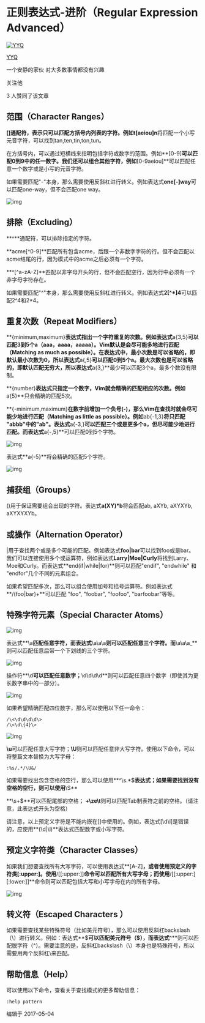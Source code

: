 # 正则表达式-进阶（Regular Expression Advanced）

[![YYQ](https://pic2.zhimg.com/v2-c4432de041354a82800b86e53483c9c7_xs.jpg?source=172ae18b)](https://www.zhihu.com/people/anthony.yuan)

[YYQ](https://www.zhihu.com/people/anthony.yuan)

一个安静的家伙 对大多数事情都没有兴趣

关注他

3 人赞同了该文章

## **范围（Character Ranges）**

**[]**通配符，表示只可以匹配方括号内列表的字符。例如**t[aeiou]n**将匹配一个小写元音字符，可以找到tan,ten,tin,ton,tun。

在方括号内，可以通过短横线来指明包括字符或数字的范围。例如**[0-9]**可以匹配0到9中的任一数字。我们还可以组合其他字符，例如**[0-9aeiou]**可以匹配任意一个数字或是小写的元音字符。

如果需要匹配"-"本身，那么需要使用反斜杠进行转义。例如表达式**one[\-]way**可以匹配one-way，但不会匹配one way。

![img](https://pic3.zhimg.com/80/v2-5717041bd05934743b4f60dee7ed831a_720w.png)



## **排除（Excluding）**

**^**通配符，可以排除指定的字符。

**acme[^0-9]**匹配所有包含acme，后跟一个非数字字符的行。但不会匹配以acme结尾的行，因为模式中的acme之后必须有一个字符。

**^[^a-zA-Z]**匹配以非字母开头的行，但不会匹配空行，因为行中必须有一个非字母字符存在。

如果需要匹配"^"本身，那么需要使用反斜杠进行转义。例如表达式**2[\^\*]4**可以匹配2^4和2*4。

## **重复次数（Repeat Modifiers）**

**{minimum,maximum}**表达式指出一个字符重复的次数。例如表达式**a\{3,5}**可以匹配3到5个a（aaa，aaaa，aaaaa）。Vim默认是会尽可能多地进行匹配（Matching as much as possible）。在表达式中，最小次数是可以省略的，即默认最小次数为0，所以表达式**a\{,5}**可以匹配0到5个a。最大次数也是可以省略的，即默认匹配无穷大，所以表达式**a\{3,}**最少可以匹配3个a，最多个数没有限制。

**{number}**表达式只指定一个数字，Vim就会精确的匹配相应的次数。例如**a\{5}**只会精确的匹配5次。

**{-minimum,maximum}**在数字前增加一个负号(-)，那么Vim在查找时就会尽可能少地进行匹配（Matching as little as possible）。例如**ab\{-1,3}**将只匹配 "abbb"中的"ab"。表达式**a\{-3,}**可以匹配三个或是更多个a，但尽可能少地进行匹配。而表达式**a\{-,5}**可以匹配0到5个字符。

![img](https://pic2.zhimg.com/80/v2-bbc93c4aafeb95e40b4ffefef2aafe25_720w.png)

表达式**a\{-5}**将会精确的匹配5个字符。

![img](https://pic1.zhimg.com/80/v2-63fea3e184ee2c5602d100a7e52bfefc_720w.png)



## **捕获组（Groups）**

()用于保证需要组合出现的字符。表达式**a\(XY\)\*b**将会匹配ab, aXYb, aXYXYb, aXYXYXYb。

## **或操作（Alternation Operator）**

|用于查找两个或是多个可能的匹配。例如表达式**foo\|bar**可以找到foo或是bar。我们可以连接使用多个或运算符，例如表达式**Larry\|Moe\|Curly**将找到Larry、Moe和Curly。而表达式**end\(if\|while\|for\)**则可以匹配"endif", "endwhile" 和 "endfor"几个不同的元素组合。

如果希望匹配多次，那么可以组合使用加号和括号运算符。例如表达式**/\(foo\|bar\)\+**可以匹配 "foo", "foobar", "foofoo", "barfoobar"等等。

## **特殊字符元素（Special Character Atoms）**

![img](https://pic3.zhimg.com/80/v2-220a079d462a4c7da5044644f13788f6_720w.png)

表达式**\a**匹配任意字符，而表达式**\a\a\a**则可以匹配任意三个字符。而**\a\a\a_**则可以匹配任意后带一个下划线的三个字符。

![img](https://pic2.zhimg.com/80/v2-21480d99ff4989396e8d5f10b01b3149_720w.png)

操作符**\d**可以匹配任意数字；**\d\d\d\d**则可以匹配任意四个数字（即使其为更长数字串中的一部分）。

![img](https://pic3.zhimg.com/80/v2-5672f4ec8ef5d9dec4d8fe8cea623566_720w.png)

如果希望精确匹配四位数字，那么可以使用以下任一命令：

```vim
/\<\d\d\d\d\>
/\<\d\{4}\>
```

![img](https://pic2.zhimg.com/80/v2-c9a2f87ae76d434894bf85caf3984e3d_720w.png)

**\u**可以匹配任意大写字符；**\U**则可以匹配任意非大写字符。使用以下命令，可以将整篇文本替换为大写字母：

```vim
:%s/.*/\U&/
```

如果需要找出包含空格的空行，那么可以使用**^\s.\*$**表达式；如果需要找到没有空格的空行，则可以使用**\S**

**\s\+$**可以匹配尾部的空格； **\+\ze\t**则可以匹配Tab制表符之前的空格。（请注意，此表达式开头为空格）

请注意，以上预定义字符是不能内嵌在[]中使用的。例如，表达式[\d\l]是错误的，应使用**\(\d\|\l\)**表达式匹配数字或小写字符。

## **预定义字符类（Character Classes）**

如果我们想要查找所有大写字符，可以使用表达式**[A-Z]**，或者使用预定义的字符类[:upper:]。使用**/[[:upper:]]**命令可以匹配所有大写字母；而使用**/[[:upper:][:lower:]]**命令则可以匹配包括大写和小写字母在内的所有字母。

![img](https://pic4.zhimg.com/80/v2-19e8fba1611f264b656058615e84632b_720w.png)



## **转义符（Escaped Characters ）**

如果需要查找某些特殊符号（比如美元符号），那么可以使用反斜杠backslash（\）进行转义。例如：表达式**\$**可以匹配美元符号（$），而表达式**\^**则可以匹配脱字符（^）。需要注意的是，反斜杠backslash（\）本身也是特殊符号，所以需要用两个反斜杠\\来匹配。

## **帮助信息（Help）**

可以使用以下命令，查看关于查找模式的更多帮助信息：

```vim
:help pattern
```

编辑于 2017-05-04